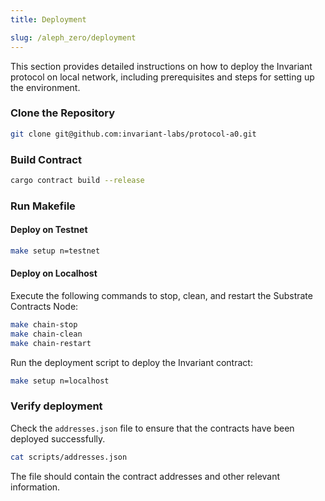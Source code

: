 ```yaml
---
title: Deployment

slug: /aleph_zero/deployment
---
```


This section provides detailed instructions on how to deploy the Invariant protocol on local network, including prerequisites and steps for setting up the environment.

### Clone the Repository

```bash
git clone git@github.com:invariant-labs/protocol-a0.git
```

### Build Contract

```bash
cargo contract build --release
```

### Run Makefile

#### Deploy on Testnet

```bash
make setup n=testnet
```

#### Deploy on Localhost

Execute the following commands to stop, clean, and restart the Substrate Contracts Node:

```bash
make chain-stop
make chain-clean
make chain-restart
```

Run the deployment script to deploy the Invariant contract:

```bash
make setup n=localhost
```

### Verify deployment

Check the `addresses.json` file to ensure that the contracts have been deployed successfully.

```bash
cat scripts/addresses.json
```

The file should contain the contract addresses and other relevant information.
